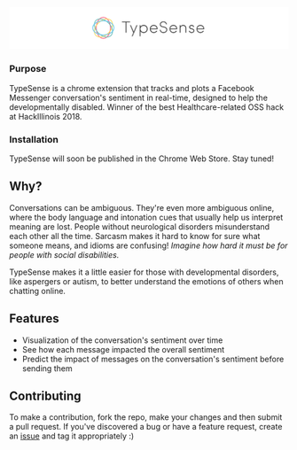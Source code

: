 ![Logo](assets/logo.png)

<!--Badges go here-->

### Purpose

TypeSense is a chrome extension that tracks and plots a Facebook Messenger conversation's sentiment in real-time, designed to help the developmentally disabled. Winner of the best Healthcare-related OSS hack at HackIllinois 2018.

<!--Demo gif goes here-->

### Installation

TypeSense will soon be published in the Chrome Web Store. Stay tuned!

<!--Once installed, TypeSense requires no further setup. Just open a conversation and click the TypeSense icon to graph its sentiment.-->

## Why?

Conversations can be ambiguous. They're even more ambiguous online, where the body language and intonation cues that usually help us interpret meaning are lost. People without neurological disorders misunderstand each other all the time. Sarcasm makes it hard to know for sure what someone means, and idioms are confusing! _Imagine how hard it must be for people with social disabilities._

TypeSense makes it a little easier for those with developmental disorders, like aspergers or autism, to better understand the emotions of others when chatting online.

## Features

+ Visualization of the conversation's sentiment over time
+ See how each message impacted the overall sentiment
+ Predict the impact of messages on the conversation's sentiment before sending them

## Contributing

To make a contribution, fork the repo, make your changes and then submit a pull request. If you've discovered a bug or have a feature request, create an [issue](https://github.com/shobrook/TypeSense/issues/new) and tag it appropriately :)

